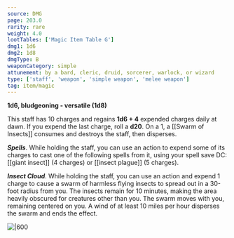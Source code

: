 ```yaml
---
source: DMG
page: 203.0
rarity: rare
weight: 4.0
lootTables: ['Magic Item Table G']
dmg1: 1d6
dmg2: 1d8
dmgType: B
weaponCategory: simple
attunement: by a bard, cleric, druid, sorcerer, warlock, or wizard
type: ['staff', 'weapon', 'simple weapon', 'melee weapon']
tag: item/magic
---
```


**1d6, bludgeoning - versatile (1d8)**

This staff has 10 charges and regains **1d6 + 4** expended charges daily at dawn. If you expend the last charge, roll a **d20**. On a 1, a [[Swarm of Insects]] consumes and destroys the staff, then disperses.

**_Spells_**. While holding the staff, you can use an action to expend some of its charges to cast one of the following spells from it, using your spell save DC: [[giant insect]] (4 charges) or [[insect plague]] (5 charges).

**_Insect Cloud_**. While holding the staff, you can use an action and expend 1 charge to cause a swarm of harmless flying insects to spread out in a 30-foot radius from you. The insects remain for 10 minutes, making the area heavily obscured for creatures other than you. The swarm moves with you, remaining centered on you. A wind of at least 10 miles per hour disperses the swarm and ends the effect.


![|600](https://5e.tools/img/items/DMG/Staff%20of%20Swarming%20Insects.jpg)